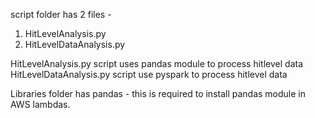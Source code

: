script folder has 2 files -
1. HitLevelAnalysis.py
2. HitLevelDataAnalysis.py

HitLevelAnalysis.py script uses pandas module to process hitlevel data
HitLevelDataAnalysis.py script use pyspark to process hitlevel data

Libraries folder has pandas -
this is required to install pandas module in AWS lambdas.
